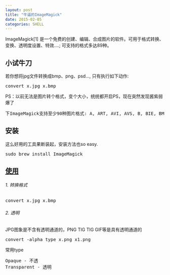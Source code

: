 ```yaml
---
layout: post
title: "牛逼的ImageMagick"
date: 2015-02-05
categories: SHELL
---
```


ImageMagick[1] 是一个免费的创建、编辑、合成图片的软件。可用于格式转换、变换、透明度设置、特效....; 可支持的格式多达89种。

## 小试牛刀
若你想将jpg文件转换成bmp、png、psd..., 只有执行如下动作:
<pre>
convert x.jpg x.bmp
</pre>

PS：以前无法是图片转个格式，变个大小，统统都开启PS，现在突然发现酱紫弱爆了
<pre>
下ImageMagick支持至少90种图片格式: A, ART, AVI, AVS, B, BIE, BMP, BMP2, BMP3, C, CACHE, CAPTION, CIN, CIP, CLIP, CLIPBOARD, CMYK, CMYKA, CUR, CUT, DCM, DCX, DNG, DOT, DPS, DPX, EMF, EPDF, EPI, EPS, EPS2, EPS3, EPSF, EPSI, EPT, EPT2, EPT3, FAX, FITS, FPX, FRACTAL, G, G3, GIF, GIF87, GRADIENT, GRAY, HDF, HISTOGRAM, HTM, HTML, ICB, ICO, ICON, JBG, JBIG, JNG, JP2, JPC, JPEG, JPG, JPX, K, LABEL, M, M2V, MAP, MAT, MATTE, MIFF, MNG, MONO, MPC, MPEG, MPG, MSL, MTV, MVG, NULL, O,OTB, P7, PAL, PALM, PATTERN, PBM, PCD, PCDS, PCL, PCT, PCX, PDB, PDF, PFA, PFB, PGM, PGX, PICON, PICT, PIX, PJPEG, PLASMA, PNG, PNG24, PNG32, PNG8, PNM, PPM, PREVIEW, PS, PS2, PS3, PSD, PTIF, PWP, R, RAS, RGB, RGBA, RGBO, RLA, RLE, SCR, SCT, SFW, SGI, SHTML, STEGANO, SUN, SVG, SVGZ, TEXT, TGA, TIF, TIFF, TILE, TIM, TTC, TTF, TXT, UIL, UYVY, VDA, VICAR, VID, VIFF, VST, WBMP, WMF, WMFWIN32, WMZ, WPG, X, XBM, XC, XCF, XPM, XV, XWD, Y, YCbCr, YCbCrA, YUV
</pre>

## 安装
这么好用的工具果断装起，安装方法也so easy.
<pre>
sudo brew install ImageMagick
</pre>

## [使用](http://www.imagemagick.org/script/command-line-options.php)
###### 1. 转换格式
<pre>
convert x.jpg x.bmp
</pre>

###### 2. 透明
JPG图象是不含有透明通道的，PNG TIG TIG GIF等是具有透明通道的
<pre>
convert -alpha type x.png x1.png
</pre>

常用type
<pre>
Opaque - 不透
Transparent - 透明
</pre>


